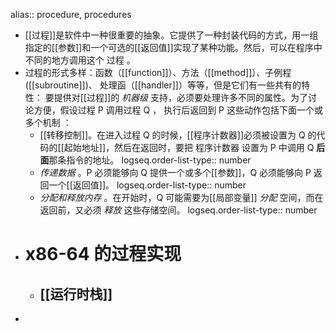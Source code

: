 alias:: procedure, procedures

- [[过程]]是软件中一种很重要的抽象。它提供了一种封装代码的方式，用一组指定的[[参数]]和一个可选的[[返回值]]实现了某种功能。然后，可以在程序中不同的地方调用这个 过程 。
- 过程的形式多样：函数（[[function]]）、方法（[[method]]）、子例程([[subroutine]])、 处理函（[[handler]]）等等，但是它们有一些共有的特性：
  要提供对[[过程]]的 *机器级* 支持，必须要处理许多不同的属性。为了讨论方便，假设过程 P 调用过程 Q ， 执行后返回到 P 这些动作包括下面一个或多个机制 ：
	- [[转移控制]]。在进入过程 Q 的时候，[[程序计数器]]必须被设置为 Q 的代码的[[起始地址]]，然后在返回时，要把 程序计数器 设置为 P 中调用 Q **后面**那条指令的地址。
	  logseq.order-list-type:: number
	- *传递数据* 。P 必须能够向 Q 提供一个或多个[[参数]]，Q 必须能够向 P 返回一个[[返回值]]。
	  logseq.order-list-type:: number
	- *分配和释放内存* 。在开始时，Q 可能需要为[[局部变量]] *分配* 空间，而在返回前，又必须 *释放* 这些存储空间。
	  logseq.order-list-type:: number
- # x86-64 的过程实现
	- ## [[运行时栈]]
-